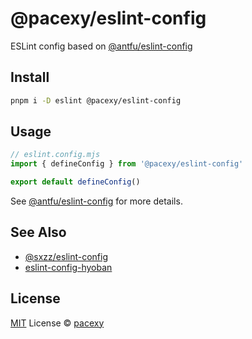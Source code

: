 # @pacexy/eslint-config

ESLint config based on [@antfu/eslint-config]

## Install

```bash
pnpm i -D eslint @pacexy/eslint-config
```

## Usage

```js
// eslint.config.mjs
import { defineConfig } from '@pacexy/eslint-config'

export default defineConfig()
```

See [@antfu/eslint-config] for more details.

## See Also

- [@sxzz/eslint-config](https://github.com/sxzz/eslint-config)
- [eslint-config-hyoban](https://github.com/hyoban/eslint-config-hyoban)

## License

[MIT](./LICENSE) License © [pacexy](https://github.com/pacexy)

[@antfu/eslint-config]: https://github.com/antfu/eslint-config
